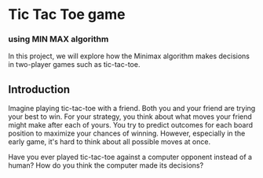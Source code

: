# Tic Tac Toe game

### using MIN MAX algorithm
 
In this project, we will explore how the Minimax algorithm makes decisions in two-player games such as tic-tac-toe.

## Introduction
Imagine playing tic-tac-toe with a friend. Both you and your friend are trying your best to win. For your strategy, you think about what moves your friend might make after each of yours. You try to predict outcomes for each board position to maximize your chances of winning. However, especially in the early game, it's hard to think about all possible moves at once.

Have you ever played tic-tac-toe against a computer opponent instead of a human? How do you think the computer made its decisions?